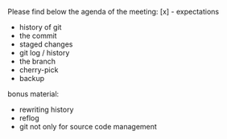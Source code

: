 Please find below the agenda of the meeting:
[x] - expectations
- history of git
- the commit
- staged changes
- git log / history
- the branch
- cherry-pick
- backup

bonus material:

- rewriting history
- reflog
- git not only for source code management
